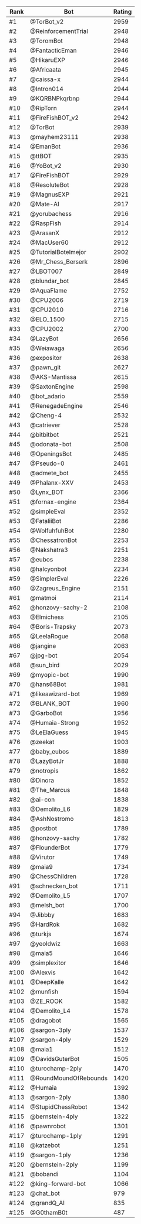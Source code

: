 Rank|Bot|Rating
---|---|---
#1|@TorBot_v2|2959
#2|@ReinforcementTrial|2948
#3|@ToromBot|2948
#4|@FantacticEman|2946
#5|@HikaruEXP|2946
#6|@Africaata|2945
#7|@caissa-x|2944
#8|@Intron014|2944
#9|@KQRBNPkqrbnp|2944
#10|@RipTorn|2944
#11|@FireFishBOT_v2|2942
#12|@TorBot|2939
#13|@mayhem23111|2938
#14|@EmanBot|2936
#15|@ttBOT|2935
#16|@YoBot_v2|2930
#17|@FireFishBOT|2929
#18|@ResoluteBot|2928
#19|@MagnusEXP|2921
#20|@Mate-AI|2917
#21|@yorubachess|2916
#22|@RaspFish|2914
#23|@ArasanX|2912
#24|@MacUser60|2912
#25|@TutorialBotelmejor|2902
#26|@Mr_Chess_Berserk|2896
#27|@LBOT007|2849
#28|@blundar_bot|2845
#29|@AquaFlame|2752
#30|@CPU2006|2719
#31|@CPU2010|2716
#32|@ELO_1500|2715
#33|@CPU2002|2700
#34|@LazyBot|2656
#35|@Weiawaga|2656
#36|@expositor|2638
#37|@pawn_git|2627
#38|@AKS-Mantissa|2615
#39|@SaxtonEngine|2598
#40|@bot_adario|2559
#41|@RenegadeEngine|2546
#42|@Cheng-4|2532
#43|@catriever|2528
#44|@bitbitbot|2521
#45|@odonata-bot|2508
#46|@OpeningsBot|2485
#47|@Pseudo-0|2461
#48|@admete_bot|2455
#49|@Phalanx-XXV|2453
#50|@Lynx_BOT|2366
#51|@fornax-engine|2364
#52|@simpleEval|2352
#53|@FataliiBot|2286
#54|@WolfuhfuhBot|2280
#55|@ChessatronBot|2253
#56|@Nakshatra3|2251
#57|@eubos|2238
#58|@halcyonbot|2234
#59|@SimplerEval|2226
#60|@Zagreus_Engine|2151
#61|@matmoi|2114
#62|@honzovy-sachy-2|2108
#63|@Elmichess|2105
#64|@Boris-Trapsky|2073
#65|@LeelaRogue|2068
#66|@jangine|2063
#67|@jpg-bot|2054
#68|@sun_bird|2029
#69|@myopic-bot|1990
#70|@hans68Bot|1981
#71|@likeawizard-bot|1969
#72|@BLANK_BOT|1960
#73|@GarboBot|1956
#74|@Humaia-Strong|1952
#75|@LeElaGuess|1945
#76|@zeekat|1903
#77|@baby_eubos|1889
#78|@LazyBotJr|1888
#79|@notropis|1862
#80|@Dinora|1852
#81|@The_Marcus|1848
#82|@ai-con|1838
#83|@Demolito_L6|1829
#84|@AshNostromo|1813
#85|@postbot|1789
#86|@honzovy-sachy|1782
#87|@FlounderBot|1779
#88|@Virutor|1749
#89|@maia9|1734
#90|@ChessChildren|1728
#91|@schnecken_bot|1711
#92|@Demolito_L5|1707
#93|@melsh_bot|1700
#94|@Jibbby|1683
#95|@HardRok|1682
#96|@turkjs|1674
#97|@yeoldwiz|1663
#98|@maia5|1646
#99|@simplexitor|1646
#100|@Alexvis|1642
#101|@DeepKalle|1642
#102|@munfish|1594
#103|@ZE_ROOK|1582
#104|@Demolito_L4|1578
#105|@dragobot|1565
#106|@sargon-3ply|1537
#107|@sargon-4ply|1529
#108|@maia1|1512
#109|@DavidsGuterBot|1505
#110|@turochamp-2ply|1470
#111|@RoundMoundOfRebounds|1420
#112|@Humaia|1392
#113|@sargon-2ply|1380
#114|@StupidChessRobot|1342
#115|@bernstein-4ply|1322
#116|@pawnrobot|1301
#117|@turochamp-1ply|1291
#118|@katzebot|1251
#119|@sargon-1ply|1236
#120|@bernstein-2ply|1199
#121|@bobandi|1104
#122|@king-forward-bot|1066
#123|@chat_bot|979
#124|@grandQ_AI|835
#125|@G0thamB0t|487
